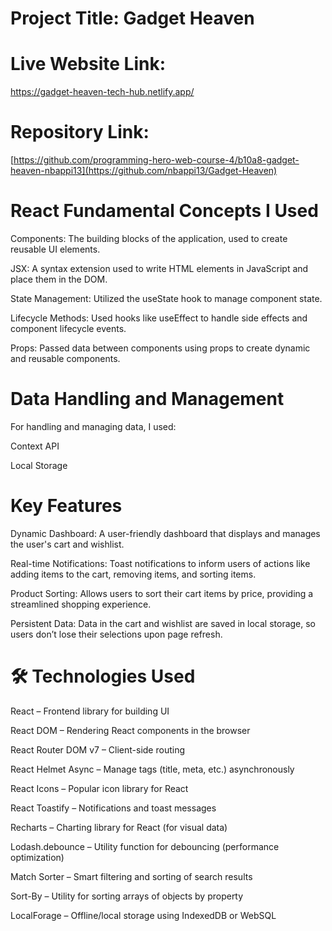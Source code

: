 # Project Title: Gadget Heaven

# Live Website Link: 
https://gadget-heaven-tech-hub.netlify.app/

# Repository Link:
[https://github.com/programming-hero-web-course-4/b10a8-gadget-heaven-nbappi13](https://github.com/nbappi13/Gadget-Heaven)


# React Fundamental Concepts I Used

Components: The building blocks of the application, used to create reusable UI elements.

JSX: A syntax extension used to write HTML elements in JavaScript and place them in the DOM.

State Management: Utilized the useState hook to manage component state.

Lifecycle Methods: Used hooks like useEffect to handle side effects and component lifecycle events.

Props: Passed data between components using props to create dynamic and reusable components.

# Data Handling and Management

For handling and managing data, I used:

Context API

Local Storage

# Key Features  

Dynamic Dashboard: A user-friendly dashboard that displays and manages the user's cart and wishlist.

Real-time Notifications: Toast notifications to inform users of actions like adding items to the cart, removing items, and sorting items.

Product Sorting: Allows users to sort their cart items by price, providing a streamlined shopping experience.

Persistent Data: Data in the cart and wishlist are saved in local storage, so users don’t lose their selections upon page refresh.

# 🛠️ Technologies Used
React – Frontend library for building UI

React DOM – Rendering React components in the browser

React Router DOM v7 – Client-side routing

React Helmet Async – Manage <head> tags (title, meta, etc.) asynchronously

React Icons – Popular icon library for React

React Toastify – Notifications and toast messages

Recharts – Charting library for React (for visual data)

Lodash.debounce – Utility function for debouncing (performance optimization)

Match Sorter – Smart filtering and sorting of search results

Sort-By – Utility for sorting arrays of objects by property

LocalForage – Offline/local storage using IndexedDB or WebSQL
